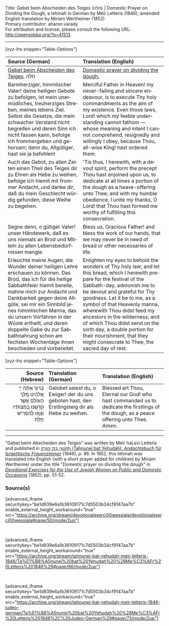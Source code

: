 <html>
<head></head>
<body>
Title: Gebet beim Abscheiden des Teiges (חלה) | Domestic Prayer on Dividing the Dough, a teḥinah in German by Meïr Letteris (1846); amended English translation by Miriam Wertheimer (1852)<br />
Primary contributor: aharon.varady<br />
For attribution and license, please consult the following URL: <a href="http://opensiddur.org/?p=41513">http://opensiddur.org/?p=41513</a>
<p />
<hr />

[xyz-ihs snippet="Table-Options"]<table style="margin-left: auto; margin-right: auto;" class="draggable">
<thead><tr><th id="x" style="text-align: left;">Source (German)</th><th style="text-align: left;">Translation (English)</th></tr></thead>
<tbody>
<tr><td style="vertical-align:top;">
<div class="german" lang="de" style="text-align: left;">
<u>Gebet beim Abscheiden des Teiges</u>. <span class="hebrew">חלה</span>
</div></td>

<td style="vertical-align:top;">
<div class="english" lang="en" style="text-align: left;">
<u>Domestic prayer on dividing the dough.</u> 
</div></td></tr>


<tr><td style="vertical-align:top;">
<div class="german" lang="de">
Barmherziger, himmlischer Vater! deine heiligen Gebote zu befolgen, ist mein unermüdliches, treuherziges Streben, meines lebens Ziel. Selbst die Gesetze, die mein schwacher Verstand nicht begreifen und deren Sinn ich nicht fassen kann, befolge ich frommergeben und gehorsam; denn du, Allgütiger, hast sie ja befohlen!
</div></td>

<td style="vertical-align:top;">
<div class="english" lang="en">
Merciful Father in Heaven! my never-failing and sincere endeavour, is to execute Thy holy commandments as the aim of my existence. Even those laws, Lord! which my feeble understanding cannot fathom — whose meaning and intent I cannot comprehend, resignedly and willingly I obey, because Thou, all-wise King! hast ordered them. 
</div></td></tr>


<tr><td style="vertical-align:top;">
<div class="german" lang="de">
Auch das Gebot, zu allen Zeiten einen Theil des Teiges dir zu Ehren als Hebe zu weihen, befolge ich hiemit mit frommer Andacht, und danke dir, daß du mein Geschlecht würdig gefunden, diese Weihe zu begehen. 
</div></td>

<td style="vertical-align:top;">
<div class="english" lang="en">
'Tis thus, I herewith, with a devout spirit, perform the precept Thou hast enjoined upon us, to dedicate at all times a portion of the dough as a heave-offering unto Thee; and with my humble obedience, I unite my thanks, O Lord! that Thou hast formed me worthy of fulfilling this consecration. 
</div></td></tr>


<tr><td style="vertical-align:top;">
<div class="german" lang="de">
Segne denn, o gütiger Vater! unser Händewerk, daß es uns niemals an Brod und Mitteln zu allen Lebensbedürfnissen mangle. 
</div></td>

<td style="vertical-align:top;">
<div class="english" lang="en">
Bless us, Gracious Father! and bless the work of our hands, that we may never be in need of bread or other necessaries of life.
</div></td></tr>


<tr><td style="vertical-align:top;">
<div class="german" lang="de">
Erleuchte meine Augen, die Wunder deiner heiligen Lehre erschauen zu können. Das Brod, das ich für die heilige Sabbathfeier hiemit bereite, mahne mich zur Andacht und Dankbarkeit gegen deine Allgüte, sei mir ein Sinnbild jenes himmlischen Manna, das du unsern Vorfahren in der Wüste ertheilt, und deren doppelte Gabe du zur Sabbathnahrung schon am fechsten Wochentage ihnen beschieden und vorbereitet.
</div></td>

<td style="vertical-align:top;">
<div class="english" lang="en">
Enlighten my eyes to behold the wonders of Thy holy law; and let this bread, which I herewith prepare for the festival of the Sabbath-day, admonish me to be devout and grateful for Thy goodness. Let it be to me, as a symbol of that Heavenly manna, wherewith Thou didst feed my ancestors in the wilderness; and of which Thou didst send on the sixth day, a double portion for their nourishment, that they might consecrate to Thee, the sacred day of rest. 
</div></td></tr>
</tbody></table>


[xyz-ihs snippet="Table-Options"]<table style="margin-left: auto; margin-right: auto;" class="draggable">
<thead><tr><th id="x" style="text-align: right;">Source (Hebrew)</th><th style="text-align: left;">Translation (German)</th><th style="text-align: left;">Translation (English)</th></tr></thead>
<tbody>
<tr><td style="vertical-align:top;">
<div class="liturgy" lang="he" style="text-align: right;">
בָּרוּךְ אַתָּה 
יְיָ אֱלֹהֵֽינוּ מֶֽלֶךְ הָעוֹלָם 
אֲשֶׁר קִדְּשָֽׁנוּ בְּמִצְוֺתָיו וְצִוָּֽנוּ 
לְהַפְרִישׁ חַלָּה׃

<td style="vertical-align:top;">
<div class="german" lang="de" style="text-align: left;">
Gelobet seiest du, 
o Ewiger! 
der du uns geboten hast, 
den Erstlingsteig dir 
als Hebe zu weihen.
</div></td>

<td style="vertical-align:top;">
<div class="english" lang="en" style="text-align: left;">
Blessed art Thou, 
Eternal our God! 
who hast commanded us 
to dedicate the firstlings of the dough, 
as a peace offering unto Thee. 
<em>Amen</em>. 
</div></td></tr>
</tbody></table>

<hr />

"Gebet beim Abscheiden des Teiges" was written by Meïr haLevi Letteris and published in <a href="/?p=41412">תָּחֲנוּנֵי בַּת יְהוּדָה (Taḥnunei bat Yehudah): <em>Andachtsbuch für Israelitische Frauenzimmer</em></a> (1846), p. 86. In 1852, this teḥinah was translated into English (with a short prayer added for children) by Miriam Wertheimer under the title "Domestic prayer on dividing the dough" in <em><a href="/?p=41448">Devotional Exercises for the Use of Jewish Women on Public and Domestic Occasions</a></em> (1852), pp. 51-52. 

<h3>Source(s)</h3>

[advanced_iframe securitykey="be1d939e6a1b36109171c7d5503b34cf9147aa7b" enable_external_height_workaround="true" src="https://archive.org/stream/devotionalexerci00wessiala/devotionalexerci00wessiala#page/50/mode/2up"]

&nbsp;

[advanced_iframe securitykey="be1d939e6a1b36109171c7d5503b34cf9147aa7b" enable_external_height_workaround="true" src="https://archive.org/stream/tahnunei-bat-yehudah-meir-letteris-1846/Ta%E1%B8%A5nunei%20bat%20Yehudah%20%28Me%C3%AFr%20Letteris%201846%29#page/86/mode/2up"]

&nbsp;

[advanced_iframe securitykey="be1d939e6a1b36109171c7d5503b34cf9147aa7b" enable_external_height_workaround="true" src="https://archive.org/stream/tahnunei-bat-yehudah-meir-letteris-1846-judeo-german/Ta%E1%B8%A5nunei%20bat%20Yehudah%20%28Me%C3%AFr%20Letteris%201846%2C%20Judeo-German%29#page/73/mode/2up"]

&nbsp;

</body>
</html>